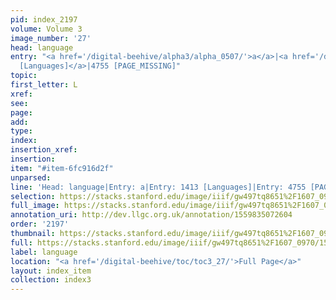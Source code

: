 ```yaml
---
pid: index_2197
volume: Volume 3
image_number: '27'
head: language
entry: "<a href='/digital-beehive/alpha3/alpha_0507/'>a</a>|<a href='/digital-beehive/toc/toc2_276/'>1413
  [Languages]</a>|4755 [PAGE_MISSING]"
topic: 
first_letter: L
xref: 
see: 
page: 
add: 
type: 
index: 
insertion_xref: 
insertion: 
item: "#item-6fc916d2f"
unparsed: 
line: 'Head: language|Entry: a|Entry: 1413 [Languages]|Entry: 4755 [PAGE_MISSING]|#item-6fc916d2f'
selection: https://stacks.stanford.edu/image/iiif/gw497tq8651%2F1607_0970/1559,915,713,131/full/0/default.jpg
full_image: https://stacks.stanford.edu/image/iiif/gw497tq8651%2F1607_0970/full/full/0/default.jpg
annotation_uri: http://dev.llgc.org.uk/annotation/1559835072604
order: '2197'
thumbnail: https://stacks.stanford.edu/image/iiif/gw497tq8651%2F1607_0970/1559,915,713,131/150,/0/default.jpg
full: https://stacks.stanford.edu/image/iiif/gw497tq8651%2F1607_0970/1559,915,713,131/full/0/default.jpg
label: language
location: "<a href='/digital-beehive/toc/toc3_27/'>Full Page</a>"
layout: index_item
collection: index3
---
```

